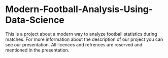 # Modern-Football-Analysis-Using-Data-Science
This is a project about a modern way to analyze football statistics during matches.
For more information about the description of our project you can see our presentation.
All licences and refrences are reserved and mentioned in the presentation.
